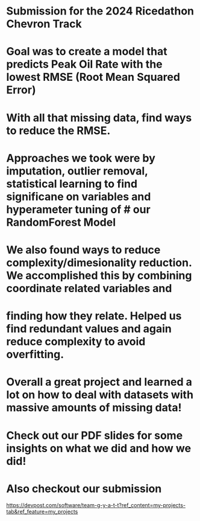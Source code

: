 # Submission for the 2024 Ricedathon Chevron Track

# Goal was to create a model that predicts Peak Oil Rate with the lowest RMSE (Root Mean Squared Error)
# With all that missing data, find ways to reduce the RMSE. 
# Approaches we took were by imputation, outlier removal, statistical learning to find significane on variables and hyperameter tuning of          # our RandomForest Model
# We also found ways to reduce complexity/dimesionality reduction. We accomplished this by combining coordinate related variables and 
# finding how they relate. Helped us find redundant values and again reduce complexity to avoid overfitting.
# Overall a great project and learned a lot on how to deal with datasets with massive amounts of missing data!
# Check out our PDF slides for some insights on what we did and how we did!

# Also checkout our submission
https://devpost.com/software/team-g-y-a-t-t?ref_content=my-projects-tab&ref_feature=my_projects
